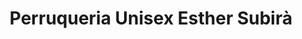 ---
title: "Perruqueria Unisex Esther Subirà"
url: /valls/perruqueria-unisex-esther-subira/
shop: peluquería
---